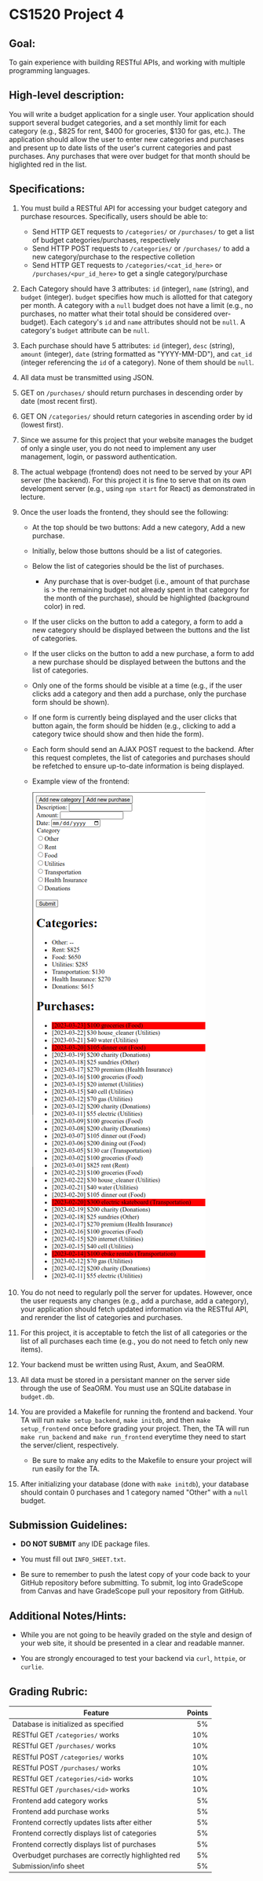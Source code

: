 # CS1520 Project 4

## Goal:
To gain experience with building RESTful APIs, and working with multiple programming languages.

## High-level description:
You will write a budget application for a single user. Your
application should support several budget categories, and a set monthly limit
for each category (e.g., $825 for rent, $400 for groceries, $130 for gas,
etc.). The application should allow the user to enter new categories and
purchases and present up to date lists of the user's current categories and
past purchases. Any purchases that were over budget for that month should be
higlighted red in the list.

## Specifications:
1. You must build a RESTful API for accessing your budget category and purchase
	resources. Specifically, users should be able to:
	- Send HTTP GET requests to `/categories/` or `/purchases/` to get a list 
		of budget categories/purchases, respectively
	- Send HTTP POST requests to `/categories/` or `/purchases/` to add a new 
		category/purchase to the respective colletion
	- Send HTTP GET requests to `/categories/<cat_id_here>` or
		`/purchases/<pur_id_here>` to get a single category/purchase

1. Each Category should have 3 attributes: `id` (integer), `name` (string), and
	`budget` (integer). `budget` specifies how much is allotted for that
	category per month. A category with a `null` budget does not have a limit
	(e.g., no purchases, no matter what their total should be considered
	over-budget). Each category's `id` and `name` attributes should not be
	`null`. A category's `budget` attribute can be `null`.

1. Each purchase should have 5 attributes: `id` (integer), `desc` (string),
	`amount` (integer), `date` (string formatted as "YYYY-MM-DD"), and `cat_id`
	(integer referencing the `id` of a category). None of them should be
	`null`.

1. All data must be transmitted using JSON.

1. GET on `/purchases/` should return purchases in descending order by date
	(most recent first).

1. GET ON `/categories/` should return categories in ascending order by id
	(lowest first).

1. Since we assume for this project that your website manages the budget of
	only a single user, you do not need to implement any user management, login, or
	password authentication.

1. The actual webpage (frontend) does not need to be served by your API server
	(the backend). For this project it is fine to serve that on its own
	development server (e.g., using `npm start` for React) as demonstrated in lecture.

1. Once the user loads the frontend, they should see the following:
	- At the top should be two buttons: Add a new category, Add a new purchase.
	- Initially, below those buttons should be a list of categories.
	- Below the list of categories should be the list of purchases.
		- Any purchase that is over-budget (i.e., amount of that purchase is >
			the remaining budget not already spent in that category for the
			month of the purchase), should be highlighted (background color) in
			red.
	- If the user clicks on the button to add a category, a form to add a new
		category should be displayed between the buttons and the list of
		categories.
	- If the user clicks on the button to add a new purchase, a form to add a
		new purchase should be displayed between the buttons and the list of
		categories.
	- Only one of the forms should be visible at a time (e.g., if the user clicks
		add a category and then add a purchase, only the purchase form should
		be shown).
	- If one form is currently being displayed and the user clicks that button
		again, the form should be hidden (e.g., clicking to add a category twice
		should show and then hide the form).
	- Each form should send an AJAX POST request to the backend. After this request
		completes, the list of categories and purchases should be refetched to
		ensure up-to-date information is being displayed.
	- Example view of the frontend:

		![Example frontend view](images/example.png "Frontend")

1. You do not need to regularly poll the server for updates. However, once the user
	requests any changes (e.g., add a purchase, add a category), your
	application should fetch updated information via the RESTful API, and
	rerender the list of categories and purchases.

1. For this project, it is acceptable to fetch the list of all categories or the
	list of all purchases each time (e.g., you do not need to fetch only new
	items).
	
1. Your backend must be written using Rust, Axum, and SeaORM.

1. All data must be stored in a persistant manner on the server side through
	the use of SeaORM. You must use an SQLite database in `budget.db`.

1. You are provided a Makefile for running the frontend and backend.
	Your TA will run `make setup_backend`, `make initdb`, and then `make setup_frontend`
	once before grading your project. Then, the TA will run `make run_backend`
	and `make run_frontend` everytime they need to start the server/client, respectively.
	- Be sure to make any edits to the Makefile to ensure your project will run
		easily for the TA.

1. After initializing your database (done with `make initdb`), your
	database should contain 0 purchases and 1 category named "Other" with a
	`null` budget.

## Submission Guidelines:
- **DO NOT SUBMIT** any IDE package files.

- You must fill out `INFO_SHEET.txt`.

- Be sure to remember to push the latest copy of your code back to your GitHub
	repository before submitting. To submit, log into GradeScope from Canvas and
	have GradeScope pull your repository from GitHub.

## Additional Notes/Hints:
- While you are not going to be heavily graded on the style and design of your
	web site, it should be presented in a clear and readable manner.

- You are strongly encouraged to test your backend via `curl`, `httpie`, or `curlie`.

## Grading Rubric:
| Feature | Points
| ------- | ------:
| Database is initialized as specified | 5%
| RESTful GET `/categories/` works | 10%
| RESTful GET `/purchases/` works | 10%
| RESTful POST `/categories/` works | 10%
| RESTful POST `/purchases/` works | 10%
| RESTful GET `/categories/<id>` works | 10%
| RESTful GET `/purchases/<id>` works | 10%
| Frontend add category works | 5%
| Frontend add purchase works | 5%
| Frontend correctly updates lists after either | 5%
| Frontend correctly displays list of categories | 5%
| Frontend correctly displays list of purchases | 5%
| Overbudget purchases are correctly highlighted red | 5%
| Submission/info sheet | 5%
